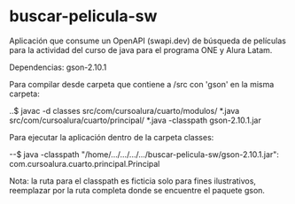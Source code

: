 # buscar-pelicula-sw

Aplicación que consume un OpenAPI (swapi.dev) de búsqueda de películas para la actividad del curso de java para el programa ONE y Alura Latam.



Dependencias: gson-2.10.1



Para compilar desde carpeta que contiene a /src con 'gson' en la misma carpeta:

..$ javac -d classes src/com/cursoalura/cuarto/modulos/ *.java src/com/cursoalura/cuarto/principal/ *.java -classpath gson-2.10.1.jar


Para ejecutar la aplicación dentro de la carpeta classes:

--$ java -classpath "/home/.../.../.../.../buscar-pelicula-sw/gson-2.10.1.jar": com.cursoalura.cuarto.principal.Principal


Nota: la ruta para el classpath es ficticia solo para fines ilustrativos, reemplazar por la ruta completa donde se encuentre el paquete gson.
